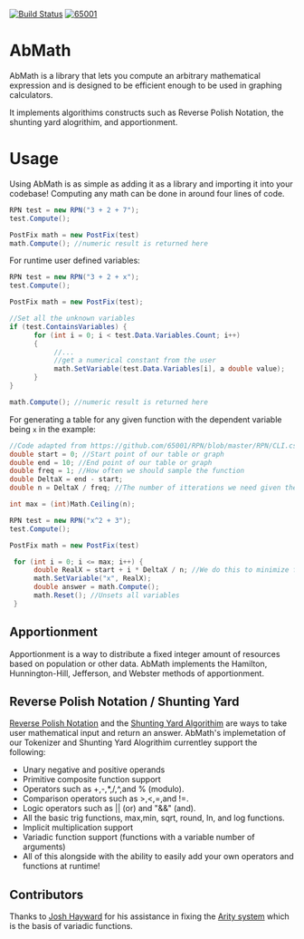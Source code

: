 [![Build Status](https://travis-ci.org/65001/AbMath.svg?branch=master)](https://travis-ci.org/65001/AbMath)
[![65001](https://circleci.com/gh/65001/AbMath.svg?style=svg)](<LINK>)
# AbMath
AbMath is a library that lets you compute an arbitrary mathematical expression and is designed to be 
efficient enough to be used in graphing calculators. 

It implements algorithims constructs such as Reverse Polish Notation, the shunting yard alogrithim, and apportionment. 

# Usage
Using AbMath is as simple as adding it as a library and importing it into your codebase! 
Computing any math can be done in around four lines of code. 
```cs
RPN test = new RPN("3 + 2 + 7");
test.Compute();

PostFix math = new PostFix(test)
math.Compute(); //numeric result is returned here
```

For runtime user defined variables:
```cs
RPN test = new RPN("3 + 2 + x");
test.Compute();

PostFix math = new PostFix(test);

//Set all the unknown variables
if (test.ContainsVariables) {
      for (int i = 0; i < test.Data.Variables.Count; i++)
      {
           //...
           //get a numerical constant from the user
           math.SetVariable(test.Data.Variables[i], a double value);
      }
}

math.Compute(); //numeric result is returned here
```

For generating a table for any given function with the dependent variable being ```x``` in the example:
```cs
//Code adapted from https://github.com/65001/RPN/blob/master/RPN/CLI.cs#L288
double start = 0; //Start point of our table or graph
double end = 10; //End point of our table or graph
double freq = 1; //How often we should sample the function
double DeltaX = end - start;
double n = DeltaX / freq; //The number of itterations we need given the above information

int max = (int)Math.Ceiling(n);

RPN test = new RPN("x^2 + 3");
test.Compute();

PostFix math = new PostFix(test)

 for (int i = 0; i <= max; i++) {
      double RealX = start + i * DeltaX / n; //We do this to minimize floating point drift.
      math.SetVariable("x", RealX);
      double answer = math.Compute();
      math.Reset(); //Unsets all variables
 }
```

## Apportionment 
Apportionment is a way to distribute a fixed integer amount of resources based on population or other data. 
AbMath implements the Hamilton, Hunnington-Hill, Jefferson, and Webster methods of apportionment.

## Reverse Polish Notation / Shunting Yard
[Reverse Polish Notation](https://en.wikipedia.org/wiki/Reverse_Polish_notation) and the [Shunting Yard Algorithim](https://en.wikipedia.org/wiki/Shunting-yard_algorithm) are ways to take user mathematical input and return an answer.
AbMath's implemetation of our Tokenizer and Shunting Yard Alogrithim currentley support the following:
* Unary negative and positive operands 
* Primitive composite function support
* Operators such as +,-,*,/,^,and % (modulo).
* Comparison operators such as >,<,=,and !=.
* Logic operators such as || (or) and "&&" (and).
* All the basic trig functions, max,min, sqrt, round, ln, and log functions.
* Implicit multiplication support
* Variadic function support (functions with a variable number of arguments)
* All  of this alongside with the ability to easily add your own operators and functions at runtime!

## Contributors 
Thanks to [Josh Hayward](https://github.com/josh-hayward)  for his assistance in fixing the [Arity system](https://github.com/65001/AbMath/commit/81cd306a5f5344f404b9e9a1ddb2a70d2faa4c16) which is the basis of 
variadic functions.
